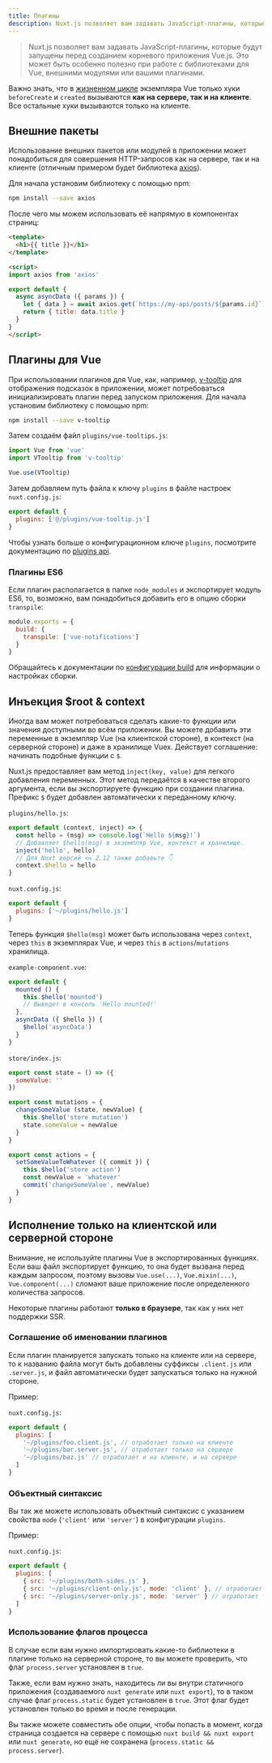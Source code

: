 ```yaml
---
title: Плагины
description: Nuxt.js позволяет вам задавать JavaScript-плагины, которые будут запущены перед созданием корневого приложения Vue.js. Это может быть особенно полезно при работе с библиотеками для Vue, внешними модулями или вашими плагинами.
---
```


> Nuxt.js позволяет вам задавать JavaScript-плагины, которые будут запущены перед созданием корневого приложения Vue.js. Это может быть особенно полезно при работе с библиотеками для Vue, внешними модулями или вашими плагинами.

<div class="Alert">

Важно знать, что в [жизненном цикле](https://ru.vuejs.org/v2/guide/instance.html#%D0%A5%D1%83%D0%BA%D0%B8-%D0%B6%D0%B8%D0%B7%D0%BD%D0%B5%D0%BD%D0%BD%D0%BE%D0%B3%D0%BE-%D1%86%D0%B8%D0%BA%D0%BB%D0%B0-%D1%8D%D0%BA%D0%B7%D0%B5%D0%BC%D0%BF%D0%BB%D1%8F%D1%80%D0%B0) экземпляра Vue только хуки `beforeCreate` и `created` вызываются **как на сервере, так и на клиенте**. Все остальные хуки вызываются только на клиенте.

</div>

## Внешние пакеты

Использование внешних пакетов или модулей в приложении может понадобиться для совершения HTTP-запросов как на сервере, так и на клиенте (отличным примером будет библиотека [axios](https://github.com/mzabriskie/axios)).

Для начала установим библиотеку с помощью npm:

```bash
npm install --save axios
```

После чего мы можем использовать её напрямую в компонентах страниц:

```html
<template>
  <h1>{{ title }}</h1>
</template>

<script>
import axios from 'axios'

export default {
  async asyncData ({ params }) {
    let { data } = await axios.get(`https://my-api/posts/${params.id}`)
    return { title: data.title }
  }
}
</script>
```

## Плагины для Vue

При использовании плагинов для Vue, как, например, [v-tooltip](https://akryum.github.io/v-tooltip) для отображения подсказок в приложении, может потребоваться инициализировать плагин перед запуском приложения.
Для начала установим библиотеку с помощью npm:
```bash
npm install --save v-tooltip
```
Затем создаём файл `plugins/vue-tooltips.js`:

```js
import Vue from 'vue'
import VTooltip from 'v-tooltip'

Vue.use(VTooltip)
```

Затем добавляем путь файла к ключу `plugins` в файле настроек `nuxt.config.js`:

```js
export default {
  plugins: ['@/plugins/vue-tooltip.js']
}
```

Чтобы узнать больше о конфигурационном ключе `plugins`, посмотрите документацию по [plugins api](/api/configuration-plugins).

### Плагины ES6

Если плагин располагается в папке `node_modules` и экспортирует модуль ES6, то, возможно, вам понадобиться добавить его в опцию сборки `transpile`:

```js
module.exports = {
  build: {
    transpile: ['vue-notifications']
  }
}
```
Обращайтесь к документации по [конфигурации build](/api/configuration-build/#transpile) для информации о настройках сборки.

## Инъекция $root & context

Иногда вам может потребоваться сделать какие-то функции или значения доступными во всём приложении. Вы можете добавить эти переменные в экземпляр Vue (на клиентской стороне), в контекст (на серверной стороне) и даже в хранилище Vuex. Действует соглашение: начинать подобные функции с `$`.

Nuxt.js предоставляет вам метод `inject(key, value)` для легкого добавления переменных. Этот метод передаётся в качестве второго аргумента, если вы экспортируете функцию при создании плагина. Префикс `$` будет добавлен автоматически к переданному ключу.

`plugins/hello.js`:

```js
export default (context, inject) => {
  const hello = (msg) => console.log(`Hello ${msg}!`)
  // Добавляет $hello(msg) в экземпляр Vue, контекст и хранилище.
  inject('hello', hello)
  // Для Nuxt версий <= 2.12 также добавьте 👇
  context.$hello = hello
}
```

`nuxt.config.js`:

```js
export default {
  plugins: ['~/plugins/hello.js']
}
```

Теперь функция `$hello(msg)` может быть использована через `context`, через `this` в экземплярах Vue, и через `this` в `actions`/`mutations` хранилища.

`example-component.vue`:

```js
export default {
  mounted () {
    this.$hello('mounted')
    // Выведет в консоль 'Hello mounted!'
  },
  asyncData ({ $hello }) {
    $hello('asyncData')
  }
}
```

`store/index.js`:

```js
export const state = () => ({
  someValue: ''
})

export const mutations = {
  changeSomeValue (state, newValue) {
    this.$hello('store mutation')
    state.someValue = newValue
  }
}

export const actions = {
  setSomeValueToWhatever ({ commit }) {
    this.$hello('store action')
    const newValue = 'whatever'
    commit('changeSomeValue', newValue)
  }
}
```

## Исполнение только на клиентской или серверной стороне

<div class="Alert">

Внимание, не используйте плагины Vue в экспортированных функциях. Если ваш файл экспортирует функцию, то она будет вызвана перед каждым запросом, поэтому вызовы `Vue.use(...)`, `Vue.mixin(...)`, `Vue.component(...)` сломают ваше приложение после определенного количества запросов.

</div>

Некоторые плагины работают **только в браузере**, так как у них нет поддержки SSR.

### Соглашение об именовании плагинов

Если плагин планируется запускать только на клиенте или на сервере, то к названию файла могут быть добавлены суффиксы `.client.js` или `.server.js`, и файл автоматически будет запускаться только на нужной стороне.

Пример:

`nuxt.config.js`:

```js
export default {
  plugins: [
    '~/plugins/foo.client.js', // отработает только на клиенте
    '~/plugins/bar.server.js', // отработает только на сервере
    '~/plugins/baz.js' // отработает и на клиенте, и на сервере
  ]
}
```

### Объектный синтаксис

Вы так же можете использовать объектный синтаксис с указанием свойства `mode` (`'client'` или `'server'`) в конфигурации `plugins`.

Пример:

`nuxt.config.js`:

```js
export default {
  plugins: [
    { src: '~/plugins/both-sides.js' },
    { src: '~/plugins/client-only.js', mode: 'client' }, // отработает только на клиенте
    { src: '~/plugins/server-only.js', mode: 'server' } // отработает только на сервере
  ]
}
```

### Использование флагов процесса

В случае если вам нужно импортировать какие-то библиотеки в плагине только на серверной стороне, то вы можете проверить, что флаг `process.server` установлен в `true`.

Также, если вам нужно знать, находитесь ли вы внутри статичного приложения (создаваемого `nuxt generate` или `nuxt export`), то в таком случае флаг `process.static` будет установлен в `true`. Этот флаг будет установлен только во время и после генерации.

Вы также можете совместить обе опции, чтобы попасть в момент, когда страница создается на сервере с помощью `nuxt build && nuxt export` или `nuxt generate`, но ещё не сохранена (`process.static && process.server`).
